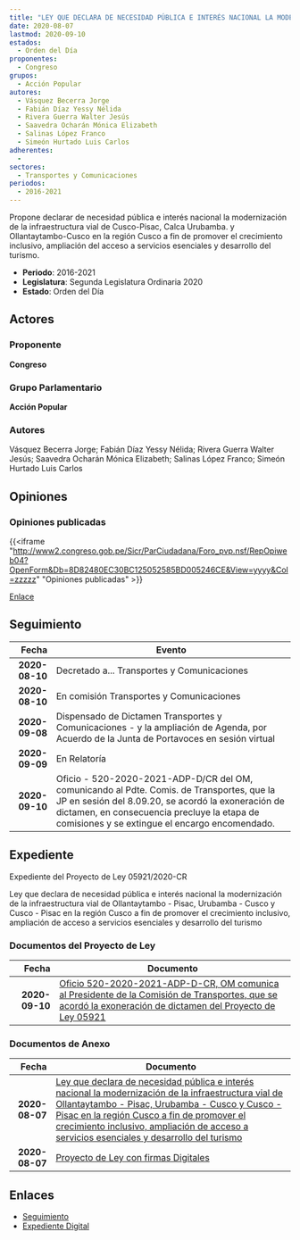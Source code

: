 ```yaml
---
title: "LEY QUE DECLARA DE NECESIDAD PÚBLICA E INTERÉS NACIONAL LA MODERNIZACIÓN DE LA INFRAESTRUCTURA VIAL DE OLLANTAYTAMBO-PISAC, URUBAMBA-CUSCO Y CUSCO-PISAC EN LA REGIÓN CUSCO A FIN DE PROMOVER EL CRECIMIENTO INCLUSIVO, AMPLIACIÓN DE ACCESO A SERVICIOS ESENCIALES Y DESARROLLO DEL TURISMO"
date: 2020-08-07
lastmod: 2020-09-10
estados: 
  - Orden del Día
proponentes: 
  - Congreso
grupos: 
  - Acción Popular
autores: 
  - Vásquez Becerra Jorge
  - Fabián Díaz Yessy Nélida
  - Rivera Guerra Walter Jesús
  - Saavedra Ocharán Mónica Elizabeth
  - Salinas López Franco
  - Simeón Hurtado Luis Carlos
adherentes: 
  - 
sectores: 
  - Transportes y Comunicaciones
periodos: 
  - 2016-2021
---
```


Propone declarar de necesidad pública e interés nacional la modernización de la infraestructura vial de Cusco-Pisac, Calca Urubamba. y Ollantaytambo-Cusco en la región Cusco a fin de promover el crecimiento inclusivo, ampliación del acceso a servicios esenciales y desarrollo del turismo.

- **Periodo**: 2016-2021
- **Legislatura**: Segunda Legislatura Ordinaria 2020
- **Estado**: Orden del Día

## Actores

### Proponente

**Congreso**

### Grupo Parlamentario

**Acción Popular**

### Autores

Vásquez Becerra Jorge; Fabián Díaz Yessy Nélida; Rivera Guerra Walter Jesús; Saavedra Ocharán Mónica Elizabeth; Salinas López Franco; Simeón Hurtado Luis Carlos


## Opiniones

### Opiniones publicadas

{{<iframe "http://www2.congreso.gob.pe/Sicr/ParCiudadana/Foro_pvp.nsf/RepOpiweb04?OpenForm&Db=8D82480EC30BC125052585BD005246CE&View=yyyy&Col=zzzzz" "Opiniones publicadas" >}}

[Enlace](http://www2.congreso.gob.pe/Sicr/ParCiudadana/Foro_pvp.nsf/RepOpiweb04?OpenForm&Db=8D82480EC30BC125052585BD005246CE&View=yyyy&Col=zzzzz)

## Seguimiento

| Fecha | Evento |
|------:|--------|
| **2020-08-10** | Decretado a... Transportes y Comunicaciones|
| **2020-08-10** | En comisión Transportes y Comunicaciones|
| **2020-09-08** | Dispensado de Dictamen Transportes y Comunicaciones - y la ampliación de Agenda, por Acuerdo de la Junta de Portavoces en sesión virtual|
| **2020-09-09** | En Relatoría|
| **2020-09-10** | Oficio - 520-2020-2021-ADP-D/CR del OM, comunicando al Pdte. Comis. de Transportes, que la JP en sesión del 8.09.20, se acordó la exoneración de dictamen, en consecuencia precluye la etapa de comisiones y se extingue el encargo encomendado.|


## Expediente

Expediente del Proyecto de Ley 05921/2020-CR

Ley que declara de necesidad pública e interés nacional la modernización de la infraestructura vial de Ollantaytambo - Pisac, Urubamba - Cusco y Cusco - Pisac en la región Cusco a fin de promover el crecimiento inclusivo, ampliación de acceso a servicios esenciales y desarrollo del turismo


### Documentos del Proyecto de Ley

| Fecha | Documento |
|------:|--------|
| **2020-09-10** | [Oficio 520-2020-2021-ADP-D-CR, OM comunica al Presidente de la Comisión de Transportes, que se acordó la exoneración de dictamen del Proyecto de Ley 05921](http://www.leyes.congreso.gob.pe/Documentos/2016_2021/Oficios/Oficialia_Mayor/OFICIO-520-2020-2021-ADP-D-CR.pdf) |

### Documentos de Anexo

| Fecha | Documento |
|------:|--------|
| **2020-08-07** | [Ley que declara de necesidad pública e interés nacional la modernización de la infraestructura vial de Ollantaytambo - Pisac, Urubamba - Cusco y Cusco - Pisac en la región Cusco a fin de promover el crecimiento inclusivo, ampliación de acceso a servicios esenciales y desarrollo del turismo](http://www.leyes.congreso.gob.pe/Documentos/2016_2021/Proyectos_de_Ley_y_de_Resoluciones_Legislativas/PL05921-20200807.pdf) |
| **2020-08-07** | [Proyecto de Ley con firmas Digitales](http://www.leyes.congreso.gob.pe/Documentos/2016_2021/Proyectos_de_Ley_y_de_Resoluciones_Legislativas/Proyectos_Firmas_digitales/PL05921.pdf) |

## Enlaces 

- [Seguimiento](http://www2.congreso.gob.pe/Sicr/TraDocEstProc/CLProLey2016.nsf/f7fff46988ca05b1052578e100829cc7/d62576e3d1e94b7b052585bd0064115e?OpenDocument)
- [Expediente Digital](http://www2.congreso.gob.pe/Sicr/TraDocEstProc/CLProLey2016.nsf/f7fff46988ca05b1052578e100829cc7/d62576e3d1e94b7b052585bd0064115e?OpenDocument&Click=05257FB7005EB655.eb71d0cf91d8294e05256cdf006b5706/$Body/0.1C6C)

